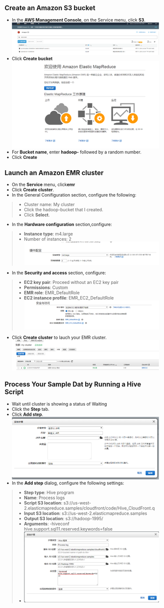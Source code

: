 ## Create an Amazon S3 bucket
- In the <strong>AWS Management Console</strong>, on the Service menu, click <strong>S3</strong>.
![avatar](/Image/lab11.png)
- Click <strong>Create bucket</strong>
![avatar](/Image/lab12.png)
- For <strong>Bucket name</strong>, enter <strong>hadoop-</strong> followed by a random number.
- Click <strong>Create</strong>

## Launch an Amazon EMR cluster
- On the <strong>Service</strong> menu, click<strong>emr</strong>
- Click <strong>Create cluster</strong>.
- In the General Conifiguration section, configure the following:
> - Cluster name: My cluster
> - Click the hadoop-bucket that I created.
> - Click <strong>Select</strong>.
- In the <strong>Hardware configuration</strong> section,configure:
> - <strong>Instance type</strong>: m4.large
> - Number of instances: 2
> ![avatar](/Image/lab13.png)
- In the <strong> Security and access</strong> section, configure:
> - <strong>EC2 key pair</strong>: Proceed without an EC2 key pair
> - <strong>Permissions</strong>: Custom
> - <strong>EMR role</strong>: EMR_DefaultRole
> - <strong>EC2 instance profile</strong>: EMR_EC2_DefaultRole
> ![avatar](/Image/lab14.png)
- Click <strong>Create cluster</strong> to lauch your EMR cluster.
![avatar](/Image/lab15.png)

## Process Your Sample Dat by Running a Hive Script
- Wait until cluster is showing a status of Waiting
- Click the <strong>Step</strong> tab.
- Click <strong>Add step</strong>.
![avatar](/Image/lab16.png)
- In the <strong>Add step</strong> dialog, configure the following settings:
> - <strong>Step type</strong>: Hive program
> - <strong>Name</strong>: Process logs
> - <strong>Script S3 location</strong>: s3://us-west-2.elasticmapreduce.samples/cloudfront/code/Hive_CloudFront.q
> - <strong>Input S3 location</strong>: s3://us-west-2.elasticmapreduce.samples
> - <strong>Output S3 location</strong>: s3://hadoop-1995/
> - <strong>Arguments</strong>: -hiveconf hive.support.sql11.reserved.keywords=false
> - ![avatar](/Image/lab17.png)
